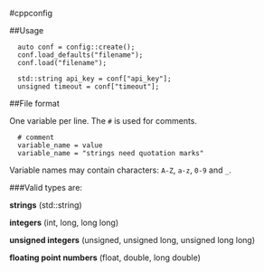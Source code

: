 #cppconfig

##Usage

```
  auto conf = config::create();
  conf.load_defaults("filename");
  conf.load("filename");
  
  std::string api_key = conf["api_key"];
  unsigned timeout = conf["timeout"];
```

##File format

One variable per line. The `#` is used for comments.

```
  # comment
  variable_name = value
  variable_name = "strings need quotation marks"
```

Variable names may contain characters: `A-Z`, `a-z`, `0-9` and `_`.

###Valid types are:

__strings__ (std::string)

__integers__ (int, long, long long)

__unsigned integers__ (unsigned, unsigned long, unsigned long long)

__floating point numbers__ (float, double, long double)

